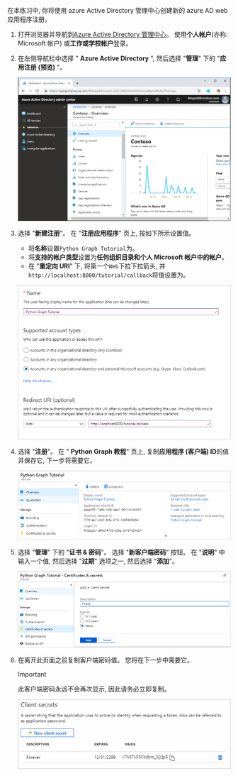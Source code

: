 <!-- markdownlint-disable MD002 MD041 -->

在本练习中, 你将使用 azure Active Directory 管理中心创建新的 azure AD web 应用程序注册。

1. 打开浏览器并导航到[Azure Active Directory 管理中心](https://aad.portal.azure.com)。 使用**个人帐户**(亦称: Microsoft 帐户) 或**工作或学校帐户**登录。

1. 在左侧导航栏中选择 " **Azure Active Directory** ", 然后选择 "**管理**" 下的 "**应用注册 (预览)** "。

    ![应用注册的屏幕截图 ](./images/aad-portal-app-registrations.png)

1. 选择 "**新建注册**"。 在 "**注册应用程序**" 页上, 按如下所示设置值。

    - 将**名称**设置`Python Graph Tutorial`为。
    - 将**支持的帐户类型**设置为**任何组织目录和个人 Microsoft 帐户中的帐户**。
    - 在 "**重定向 URI**" 下, 将第一个`Web`下拉下拉箭头, 并`http://localhost:8000/tutorial/callback`将值设置为。

    !["注册应用程序" 页的屏幕截图](./images/aad-register-an-app.png)

1. 选择 "**注册**"。 在 " **Python Graph 教程**" 页上, 复制**应用程序 (客户端) ID**的值并保存它, 下一步将需要它。

    ![新应用注册的应用程序 ID 的屏幕截图](./images/aad-application-id.png)

1. 选择 "**管理**" 下的 "**证书 & 密码**"。 选择 "**新客户端密码**" 按钮。 在 "**说明**" 中输入一个值, 然后选择 "**过期**" 选项之一, 然后选择 "**添加**"。

    !["添加客户端密码" 对话框的屏幕截图](./images/aad-new-client-secret.png)

1. 在离开此页面之前复制客户端密码值。 您将在下一步中需要它。

    > [!IMPORTANT]
    > 此客户端密码永远不会再次显示, 因此请务必立即复制。

    ![新添加的客户端密码的屏幕截图](./images/aad-copy-client-secret.png)